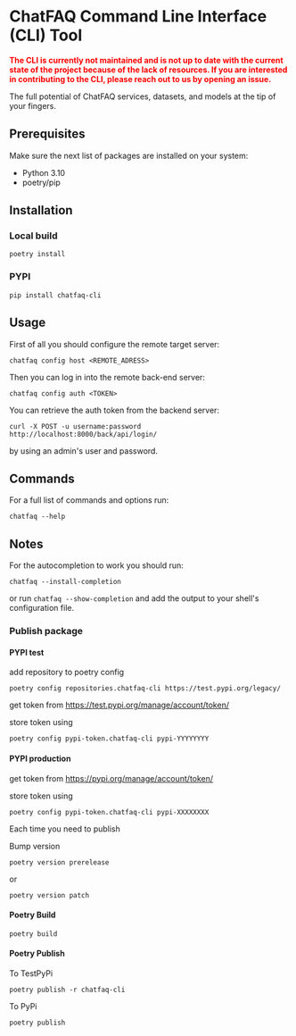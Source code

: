 # ChatFAQ Command Line Interface (CLI) Tool

<b style="color: red;">The CLI is currently not maintained and is not up to date with the current state of the project because of the lack of resources. If you are interested in contributing to the CLI, please reach out to us by opening an issue.</b>

The full potential of ChatFAQ services, datasets, and models at the tip of your fingers.

## Prerequisites

Make sure the next list of packages are installed on your system:

- Python 3.10
- poetry/pip

## Installation

### Local build

`poetry install`

### PYPI

`pip install chatfaq-cli`

## Usage

First of all you should configure the remote target server:

`chatfaq config host <REMOTE_ADRESS>`

Then you can log in into the remote back-end server:

`chatfaq config auth <TOKEN>`

You can retrieve the auth token from the backend server:

`curl -X POST -u username:password http://localhost:8000/back/api/login/`

by using an admin's user and password.

## Commands

For a full list of commands and options run:

`chatfaq --help`

## Notes

For the autocompletion to work you should run:

`chatfaq --install-completion`

or run `chatfaq --show-completion` and add the output to your shell's configuration file.

### Publish package

#### PYPI test

add repository to poetry config

    poetry config repositories.chatfaq-cli https://test.pypi.org/legacy/

get token from https://test.pypi.org/manage/account/token/

store token using

    poetry config pypi-token.chatfaq-cli pypi-YYYYYYYY

#### PYPI production

get token from https://pypi.org/manage/account/token/

store token using

    poetry config pypi-token.chatfaq-cli pypi-XXXXXXXX

Each time you need to publish

Bump version

    poetry version prerelease

or

    poetry version patch

#### Poetry Build

    poetry build

#### Poetry Publish

To TestPyPi

    poetry publish -r chatfaq-cli

To PyPi

    poetry publish
